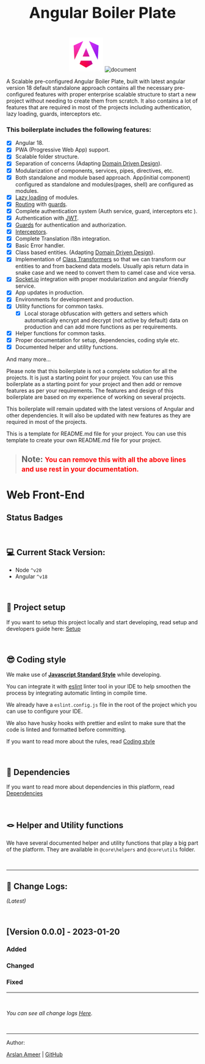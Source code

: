 # <p style="font-size:40px; font-weight: bold; text-align: center" align="center">Angular Boiler Plate</p>

<p align="center" float="left">
     <img src="public/icons/icon-512x512.png" alt="angular" width="90">
  <img src="https://cdn-icons-png.flaticon.com/512/1408/1408941.png" alt="document" width="90">
</p>

A Scalable pre-configured Angular Boiler Plate, built with latest angular version 18 default standalone approach contains all the necessary pre-configured features with proper enterprise scalable structure to start a new project without needing to create them from scratch.
It also contains a lot of features that are required in most of the projects including authentication, lazy loading, guards, interceptors etc.

### This boilerplate includes the following features:

- [x] Angular 18.
- [x] PWA (Progressive Web App) support.
- [x] Scalable folder structure.
- [x] Separation of concerns (Adapting [Domain Driven Design](https://en.wikipedia.org/wiki/Domain-driven_design)).
- [x] Modularization of components, services, pipes, directives, etc.
- [x] Both standalone and module based approach. App(initial component) configured as standalone and modules(pages, shell) are configured as modules.
- [x] [Lazy loading](https://angular.io/guide/lazy-loading-ngmodules) of modules.
- [x] [Routing](https://angular.io/guide/router) with [guards](https://angular.io/api/router/CanActivate).
- [x] Complete authentication system (Auth service, guard, interceptors etc ).
- [x] Authentication with [JWT](https://jwt.io/).
- [x] [Guards](https://angular.io/api/router/CanActivate) for authentication and authorization.
- [x] [Interceptors](https://angular.io/api/common/http/HttpInterceptor).
- [x] Complete Translation i18n integration.
- [x] Basic Error handler.
- [x] Class based entities. (Adapting [Domain Driven Design](https://en.wikipedia.org/wiki/Domain-driven_design)).
- [x] Implementation of [Class Transformers](https://github.com/typestack/class-transformer) so that we can transform our entities to and from backend data models. Usually apis return data in snake case and we need to
      convert them to camel case and vice versa.
- [x] [Socket.io](https://socket.io/) integration with proper modularization and angular friendly service.
- [x] App updates in production.
- [x] Environments for development and production.
- [x] Utility functions for common tasks.
  - [x] Local storage obfuscation with getters and setters which automatically encrypt and decrypt (not active by default) data on production and can add more functions as per requirements.
- [x] Helper functions for common tasks.
- [x] Proper documentation for setup, dependencies, coding style etc.
- [x] Documented helper and utility functions.

And many more...

Please note that this boilerplate is not a complete solution for all the projects. It is just a starting point for your project.
You can use this boilerplate as a starting point for your project and then add or remove features as per your requirements.
The features and design of this boilerplate are based on my experience of working on several projects.

This boilerplate will remain updated with the latest versions of Angular and other dependencies.
It will also be updated with new features as they are required in most of the projects.

This is a template for README.md file for your project. You can use this template to create your own README.md file for your project.

> ## **Note:** <small style="color: red"> You can remove this with all the above lines and use rest in your documentation.</small>

# Web Front-End

## Status Badges

<p align="right"> &nbsp;</p>

## 💻 Current Stack Version:

- Node `^v20`
- Angular `^v18`

<p align="right"> &nbsp;</p>

## 🚀 Project setup

If you want to setup this project locally and start developing, read setup and developers guide here: [Setup](docs/setup.md)

<p align="right"> &nbsp;</p>

## 😎 Coding style

We make use of **[Javascript Standard Style](https://standardjs.com/)** while developing.

You can integrate it with [eslint](https://eslint.org/) linter tool in your IDE to help smoothen the process by integrating automatic linting in compile time.

We already have a `eslint.config.js` file in the root of the project which you can use to configure your IDE.

We also have husky hooks with prettier and eslint to make sure that the code is linted and formatted before committing.

If you want to read more about the rules, read [Coding style](docs/coding-style.md)

<p align="right"> &nbsp;</p>

## 🧳 Dependencies

If you want to read more about dependencies in this platform, read [Dependencies](docs/dependencies.md)

<p align="right"> &nbsp;</p>

## 🪢 Helper and Utility functions

We have several documented helper and utility functions that play a big part of the platform. They are available in `@core\helpers` and `@core\utils` folder.

<p align="right"> &nbsp;</p>

---

## 📜 Change Logs:

_(Latest)_

<p align="right"> &nbsp;</p>

## [Version 0.0.0] - 2023-01-20

### Added

### Changed

### Fixed

---

<p align="right"> &nbsp;</p>

_You can see all change logs [Here](/CHANGELOG.md)._

<p align="right"> &nbsp;</p>

---

Author:

[Arslan Ameer](www.arslanameer.com) | [GitHub](https://github.com/ArslanAmeer)
